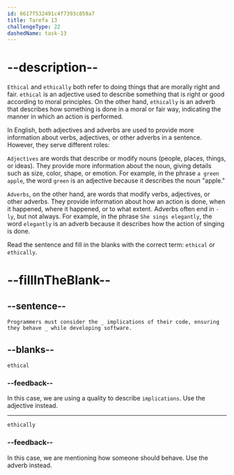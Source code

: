 ```yaml
---
id: 6617f532491c4f7393c859a7
title: Tarefa 13
challengeType: 22
dashedName: task-13
---
```


# --description--

`Ethical` and `ethically` both refer to doing things that are morally right and fair. `ethical` is an adjective used to describe something that is right or good according to moral principles. On the other hand, `ethically` is an adverb that describes how something is done in a moral or fair way, indicating the manner in which an action is performed.

In English, both adjectives and adverbs are used to provide more information about verbs, adjectives, or other adverbs in a sentence. However, they serve different roles:

`Adjectives` are words that describe or modify nouns (people, places, things, or ideas). They provide more information about the noun, giving details such as size, color, shape, or emotion. For example, in the phrase `a green apple`, the word `green` is an adjective because it describes the noun "apple."

`Adverbs`, on the other hand, are words that modify verbs, adjectives, or other adverbs. They provide information about how an action is done, when it happened, where it happened, or to what extent. Adverbs often end in `-ly`, but not always. For example, in the phrase `She sings elegantly`, the word `elegantly` is an adverb because it describes how the action of singing is done.

Read the sentence and fill in the blanks with the correct term: `ethical` or `ethically`.

# --fillInTheBlank--

## --sentence--

`Programmers must consider the _ implications of their code, ensuring they behave _ while developing software.`

## --blanks--

`ethical`

### --feedback--

In this case, we are using a quality to describe `implications`. Use the adjective instead.

---

`ethically`

### --feedback--

In this case, we are mentioning how someone should behave. Use the adverb instead.
